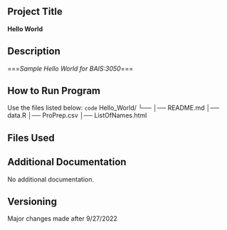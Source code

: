 ## Project Title
**Hello World**

## Description
===*Sample Hello World for BAIS:3050*===

## How to Run Program
Use the files listed below:
`code`
Hello_World/
└── 
    │── README.md
    │── data.R
    │── ProPrep.csv
    │── ListOfNames.html

## Files Used

## Additional Documentation
No additional documentation.

## Versioning
Major changes made after 9/27/2022
